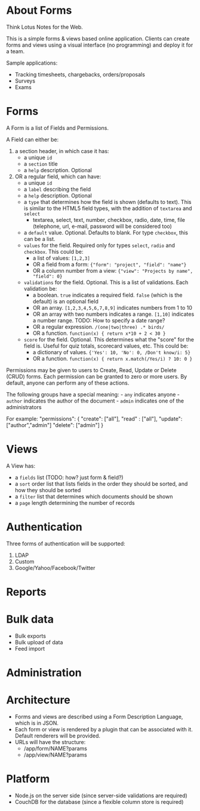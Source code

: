 About Forms
===========

Think Lotus Notes for the Web.

This is a simple forms & views based online application.
Clients can create forms and views using a visual interface (no programming)
and deploy it for a team.

Sample applications:

- Tracking timesheets, chargebacks, orders/proposals
- Surveys
- Exams

Forms
========
A Form is a list of Fields and Permissions.

A Field can either be:

1. a section header, in which case it has:
    - a unique `id`
    - a `section` title
    - a `help` description. Optional
2. OR a regular field, which can have:
    - a unique `id`
    - a `label` describing the field
    - a `help` description. Optional
    - a `type` that determines how the field is shown (defaults to text). This is similar to the HTML5 field types, with the addition of `textarea` and `select`
        - textarea, select, text, number, checkbox, radio, date, time, file (telephone, url, e-mail, password will be considered too)
    - a `default` value. Optional. Defaults to blank. For type `checkbox`, this can be a list.
    - `values` for the field. Required only for types `select`, `radio` and `checkbox`. This could be:
        - a list of values: `[1,2,3]`
        - OR a field from a form: `{"form": "project", "field": "name"}`
        - OR a column number from a view: `{"view": "Projects by name", "field": 0}`
    - `validations` for the field. Optional. This is a list of validations. Each validation be:
        - a boolean. `true` indicates a required field. `false` (which is the default) is an optional field
        - OR an array. `[1,2,3,4,5,6,7,8,9]` indicates numbers from 1 to 10
        - OR an array with two numbers indicates a range. `[1,10]` indicates a number range. TODO: How to specify a date range?
        - OR a regular expression. `/(one|two|three) .* birds/`
        - OR a function. `function(x) { return x*10 + 2 < 30 }`
    - `score` for the field. Optional. This determines what the "score" for the field is. Useful for quiz totals, scorecard values, etc. This could be:
        - a dictionary of values. `{'Yes': 10, 'No': 0, /Don't know/i: 5}`
        - OR a function. `function(x) { return x.match(/Yes/i) ? 10: 0 }`

Permissions may be given to users to Create, Read, Update or Delete (CRUD) forms.
Each permission can be granted to zero or more users. By default, anyone can perform any of these actions.

The following groups have a special meaning:
    - `any` indicates anyone
    - `author` indicates the author of the document
    - `admin` indicates one of the administrators

For example:
    "permissions": {
      "create": ["all"],
      "read"  : ["all"],
      "update": ["author","admin"]
      "delete": ["admin"]
    }


Views
=====
A View has:

- a `fields` list (TODO: how? just form & field?)
- a `sort` order list that lists fields in the order they should be sorted, and how they should be sorted
- a `filter` list that determines which documents should be shown
- a `page` length determining the number of records

Authentication
==============
Three forms of authentication will be supported:
1. LDAP
2. Custom
3. Google/Yahoo/Facebook/Twitter

Reports
=======

Bulk data
=========
- Bulk exports
- Bulk upload of data
- Feed import

Administration
==============


Architecture
============
- Forms and views are described using a Form Description Language, which is in JSON.
- Each form or view is rendered by a plugin that can be associated with it. Default renderers will be provided.
- URLs will have the structure:
    - /app/form/NAME?params
    - /app/view/NAME?params


Platform
========
- Node.js on the server side (since server-side validations are required)
- CouchDB for the database (since a flexible column store is required)
